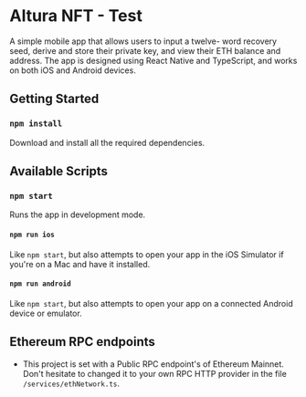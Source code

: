 # Altura NFT - Test

A simple mobile app that allows users to input a twelve- word recovery seed, derive and store their private key, and view their ETH balance and address. The app is designed using React Native and TypeScript, and works on both iOS and Android devices.

## Getting Started

### `npm install`

Download and install all the required dependencies.

## Available Scripts

### `npm start`

Runs the app in development mode.

#### `npm run ios`

Like `npm start`, but also attempts to open your app in the iOS Simulator if you're on a Mac and have it installed.

#### `npm run android`

Like `npm start`, but also attempts to open your app on a connected Android device or emulator.

## Ethereum RPC endpoints

- This project is set with a Public RPC endpoint's of Ethereum Mainnet. Don't hesitate to changed it to your own RPC HTTP provider in the file `/services/ethNetwork.ts`.
